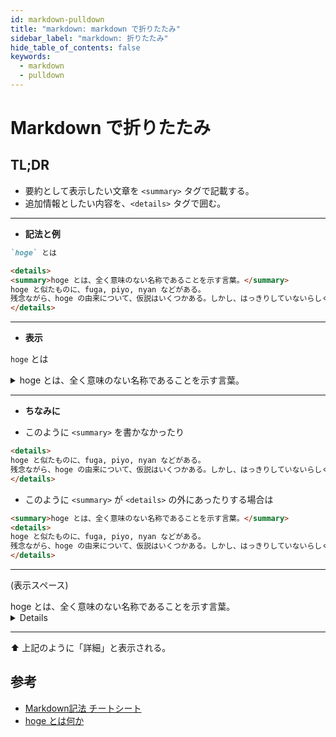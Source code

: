 ```yaml
---
id: markdown-pulldown
title: "markdown: markdown で折りたたみ"
sidebar_label: "markdown: 折りたたみ"
hide_table_of_contents: false
keywords:
  - markdown
  - pulldown
---
```


<!-- date: ?? -->

# Markdown で折りたたみ

## TL;DR

* 要約として表示したい文章を `<summary>` タグで記載する。
* 追加情報としたい内容を、`<details>` タグで囲む。


---

* **記法と例**

```markdown
`hoge` とは

<details>
<summary>hoge とは、全く意味のない名称であることを示す言葉。</summary>
hoge と似たものに、fuga, piyo, nyan などがある。
残念ながら、hoge の由来について、仮説はいくつかある。しかし、はっきりしていないらしく、調べても1980年代頃から使われ出したということくらいしか分からない。
</details>
```

---

* **表示**

`hoge` とは

<details>
<summary>hoge とは、全く意味のない名称であることを示す言葉。</summary>
hoge と似たものに、fuga, piyo, nyan などがある。
残念ながら、hoge の由来について、仮説はいくつかある。しかし、はっきりしていないらしく、調べても1980年代頃から使われ出したということくらいしか分からない。
</details>

---

* **ちなみに**

* このように `<summary>` を書かなかったり

```markdown
<details>
hoge と似たものに、fuga, piyo, nyan などがある。
残念ながら、hoge の由来について、仮説はいくつかある。しかし、はっきりしていないらしく、調べても1980年代頃から使われ出したということくらいしか分からない。
</details>
```

* このように `<summary>` が `<details>` の外にあったりする場合は

```markdown
<summary>hoge とは、全く意味のない名称であることを示す言葉。</summary>
<details>
hoge と似たものに、fuga, piyo, nyan などがある。
残念ながら、hoge の由来について、仮説はいくつかある。しかし、はっきりしていないらしく、調べても1980年代頃から使われ出したということくらいしか分からない。
</details>
```

---

(表示スペース)

<summary>hoge とは、全く意味のない名称であることを示す言葉。</summary>
<details>
hoge と似たものに、fuga, piyo, nyan などがある。
残念ながら、hoge の由来について、仮説はいくつかある。しかし、はっきりしていないらしく、調べても1980年代頃から使われ出したということくらいしか分からない。
</details>

---

⬆️ 上記のように「詳細」と表示される。

<!-- 

---

折りたたんだ部分で markdown 記法を使いたい場合は、折りたたまれる部分全体を `<div>` で囲うと良いらしい。
ただし `<div>` とコードブロックの間には空白行が一つ以上必要?? 
-->


## 参考
* [Markdown記法 チートシート](https://qiita.com/Qiita/items/c686397e4a0f4f11683d)
* [hoge とは何か](https://qiita.com/hanlio/items/0505c266c114127c6457)